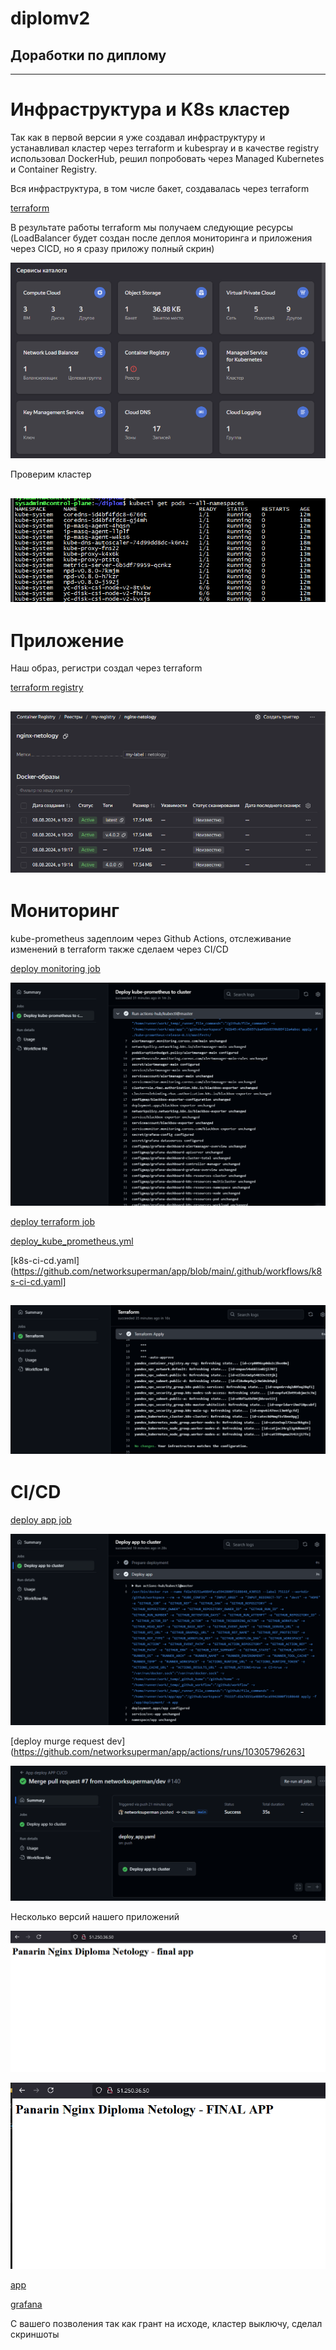 # diplomv2  
## Доработки по диплому  
---
# Инфраструктура и K8s кластер  

Так как в первой версии я уже создавал инфраструктуру и устанавливал кластер через terraform и kubespray и в качестве registry использовал DockerHub, решил попробовать через Managed Kubernetes и Container Registry.  

Вся инфраструктура, в том числе бакет, создавалась через terraform  

[terraform](https://github.com/networksuperman/diplomv2/tree/main/terraform)  

В результате работы terraform мы получаем следующие ресурсы (LoadBalancer будет создан после деплоя мониторинга и приложения через CICD, но я сразу приложу полный скрин)  

![](https://github.com/networksuperman/diplomv2/blob/main/img/4.png)  

Проверим кластер  

![](https://github.com/networksuperman/diplomv2/blob/main/img/2.png)  
---
# Приложение
Наш образ, регистри создал через terraform  

[terraform registry](https://github.com/networksuperman/diplomv2/blob/main/terraform/registry.tf)  

![](https://github.com/networksuperman/diplomv2/blob/main/img/11.png)  
---
# Мониторинг 

kube-prometheus задеплоим через Github Actions, отслеживание изменений в terraform также сделаем через CI/CD  

[deploy monitoring job](https://github.com/networksuperman/app/actions/runs/10305603510/job/28526821910)  

![](https://github.com/networksuperman/diplomv2/blob/main/img/14.png)  

[deploy terraform job](https://github.com/networksuperman/app/actions/runs/10305568254/job/28526704608)  

[deploy_kube_prometheus.yml](https://github.com/networksuperman/app/blob/main/.github/workflows/deploy_kube_prometheus.yml)  

[k8s-ci-cd.yaml](https://github.com/networksuperman/app/blob/main/.github/workflows/k8s-ci-cd.yaml]  

![](https://github.com/networksuperman/diplomv2/blob/main/img/15.png)  
---
# CI/CD  

[deploy app job](https://github.com/networksuperman/app/actions/runs/10305766738/job/28527362904)  

![](https://github.com/networksuperman/diplomv2/blob/main/img/13.png)    

[deploy murge request dev](https://github.com/networksuperman/app/actions/runs/10305796263]  

![](https://github.com/networksuperman/diplomv2/blob/main/img/16.png)    

Несколько версий нашего приложений  

![](https://github.com/networksuperman/diplomv2/blob/main/img/10.png)    

![](https://github.com/networksuperman/diplomv2/blob/main/img/12.png)    

[app](http://51.250.36.50/)  

[grafana](http://51.250.36.50:3000)  

С вашего позволения так как грант на исходе, кластер выключу, сделал скриншоты  

